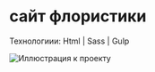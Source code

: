 # сайт флористики

Технологиии: Html | Sass | Gulp

![Иллюстрация к проекту](https://github.com/floristMarket/app/img/maket.png)
